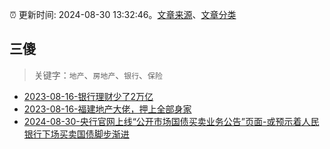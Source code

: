 :alarm_clock: 更新时间: 2024-08-30 13:32:46。[文章来源](/README.md)、[文章分类](/TAGS.md)

## 三傻


> 关键字：`地产`、`房地产`、`银行`、`保险`



- [2023-08-16-银行理财少了2万亿](https://www.aicaijing.com.cn/article/18565) 
- [2023-08-16-福建地产大佬，押上全部身家](https://www.aicaijing.com.cn/article/18567) 
- [2024-08-30-央行官网上线“公开市场国债买卖业务公告”页面-或预示着人民银行下场买卖国债脚步渐进](https://www.cls.cn/detail/1783176) 
